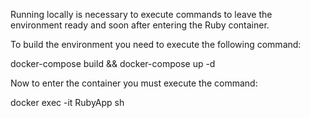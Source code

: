 Running locally is necessary to execute commands to leave the environment ready and soon after entering the Ruby container.

To build the environment you need to execute the following command:

docker-compose build && docker-compose up -d

Now to enter the container you must execute the command:

docker exec -it RubyApp sh